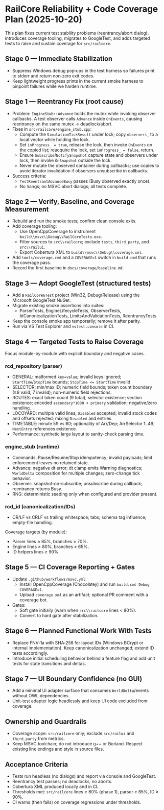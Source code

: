 # RailCore Reliability + Code Coverage Plan (2025-10-20)

This plan fixes current test stability problems (reentrancy/abort dialog), introduces coverage tooling, migrates to GoogleTest, and adds targeted tests to raise and sustain coverage for `src/railcore`.

## Stage 0 — Immediate Stabilization

- Suppress Windows debug pop‑ups in the test harness so failures print to stderr and return non‑zero exit codes.
- Keep lightweight progress prints in the current smoke harness to pinpoint failures while we harden runtime.

## Stage 1 — Reentrancy Fix (root cause)

- Problem: `EngineStub::Advance` holds the mutex while invoking observer callbacks. A test observer calls `Advance` inside `OnEvents`, causing reentrancy on the same mutex → deadlock/abort.
- Fixes in `src/railcore/engine_stub.cpp`:
  - Compute the `SimulationTickResult` under lock; copy `observers_` to a local vector while holding the lock.
  - Set `inProgress_ = true`, release the lock, then invoke `OnEvents` on the copied list; reacquire the lock, set `inProgress_ = false`, return.
  - Ensure `Subscribe`/`NotifySnapshot` capture state and observers under lock, then invoke `OnSnapshot` outside the lock.
  - Never mutate the observed container during callbacks; use copies to avoid iterator invalidation if observers unsubscribe in callbacks.
- Success criteria:
  - `TestReentrantAdvanceBusy` passes (Busy observed exactly once).
  - No hangs; no MSVC abort dialogs; all tests complete.

## Stage 2 — Verify, Baseline, and Coverage Measurement

- Rebuild and run the smoke tests; confirm clean console exits.
- Add coverage tooling:
  - Use OpenCppCoverage to instrument `build\\msvc\\Debug\\RailCoreTests.exe`.
  - Filter sources to `src\\railcore`; exclude `tests`, `third_party`, and `src\\railui`.
  - Export Cobertura XML to `build\\msvc\\Debug\\coverage.xml`.
- Add `tools/coverage.cmd` and a `COVERAGE=1` switch in `build.cmd` that runs the coverage pass.
- Record the first baseline in `docs/coverage/baseline.md`.

## Stage 3 — Adopt GoogleTest (structured tests)

- Add a `RailCoreGTest` project (Win32, Debug/Release) using the Microsoft GoogleTest NuGet.
- Migrate existing smoke assertions into suites:
  - ParserTests, EngineLifecycleTests, ObserverTests, IdCanonicalizationTests, LimitsAndValidationTests, ReentrancyTests.
- Keep the console smoke app temporarily; remove it after parity.
- Run via VS Test Explorer and `vstest.console` in CI.

## Stage 4 — Targeted Tests to Raise Coverage

Focus module-by-module with explicit boundary and negative cases.

### rcd_repository (parser)

- GENERAL: malformed `key=value`; invalid keys ignored; `StartTime`/`StopTime` bounds; `StopTime <= StartTime` invalid.
- SELECTOR: min/max ID; numeric field bounds; token count boundary (≥8 valid, 7 invalid); non-numeric field rejections.
- ROUTES: exact token count (9 total); selector existence; section existence; encoded `secondary*1000 + primary` validation; negative/zero handling.
- LOCOYARD: multiple valid lines; `Disabled` accepted; invalid stock codes and offsets rejected; mixing `Disabled` and entries.
- TIMETABLE: minute 59 vs 60; optionality of Arr/Dep; ArrSelector 1..49; `NextEntry` references existence.
- Performance: synthetic large layout to sanity-check parsing time.

### engine_stub (runtime)

- Commands: Pause/Resume/Stop idempotency; invalid payloads; limit enforcement leaves no retained state.
- Advance: negative dt error; dt clamp emits Warning diagnostics; `WorldDelta` composition for multiple changes; zero-change tick behavior.
- Observer: snapshot-on-subscribe; unsubscribe during callback; reentrancy returns Busy.
- RNG: deterministic seeding only when configured and provider present.

### rcd_id (canonicalization/IDs)

- CR/LF vs CRLF vs trailing whitespace; tabs; schema tag influence; empty-file handling.

Coverage targets (by module):

- Parser lines ≥ 85%, branches ≥ 70%.
- Engine lines ≥ 80%, branches ≥ 65%.
- ID helpers lines ≥ 90%.

## Stage 5 — CI Coverage Reporting + Gates

- Update `.github/workflows/msvc.yml`:
  - Install OpenCppCoverage (Chocolatey) and run `build.cmd Debug COVERAGE=1`.
  - Upload `coverage.xml` as an artifact; optional PR comment with a coverage bot.
- Gates:
  - Soft gate initially (warn when `src\\railcore` lines < 80%).
  - Convert to hard gate after stabilization.

## Stage 6 — Planned Functional Work With Tests

- Replace FNV‑1a with SHA‑256 for layout IDs (Windows BCrypt or internal implementation). Keep canonicalization unchanged; extend ID tests accordingly.
- Introduce initial scheduling behavior behind a feature flag and add unit tests for state transitions and deltas.

## Stage 7 — UI Boundary Confidence (no GUI)

- Add a minimal UI adapter surface that consumes `WorldDelta`/events without OWL dependencies.
- Unit-test adapter logic headlessly and keep UI code excluded from coverage.

## Ownership and Guardrails

- Coverage scope: `src/railcore` only; exclude `src/railui` and `third_party` from metrics.
- Keep MSVC toolchain; do not introduce g++ or Borland. Respect existing line endings and style in source files.

## Acceptance Criteria

- Tests run headless (no dialogs) and report via console and GoogleTest.
- Reentrancy test passes; no deadlocks; no aborts.
- Cobertura XML produced locally and in CI.
- Thresholds met: `src/railcore` lines ≥ 80% (phase 1), parser ≥ 85%, ID ≥ 90%.
- CI warns (then fails) on coverage regressions under thresholds.

